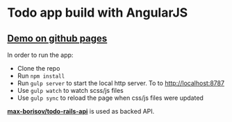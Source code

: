 Todo app build with AngularJS
===

## [Demo on github pages](https://max-borisov.github.io/todo-angular)

In order to run the app:
* Clone the repo
* Run `npm install`
* Run `gulp server` to start the local http server. To to [http://localhost:8787](http://localhost:8787)
* Use `gulp watch` to watch scss/js files
* Use `gulp sync` to reload the page when css/js files were updated

__[max-borisov/todo-rails-api](https://github.com/max-borisov/todo-rails-api)__ is used as backed API.
